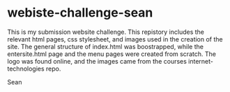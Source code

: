 # webiste-challenge-sean
This is my submission website challenge. This repistory includes the relevant html pages, css stylesheet, and images used in the creation of the site. The general structure of index.html was boostrapped, while the entersite.html page and the menu pages were created from scratch. The logo was found online, and the images came from the courses internet-technologies repo.

Sean